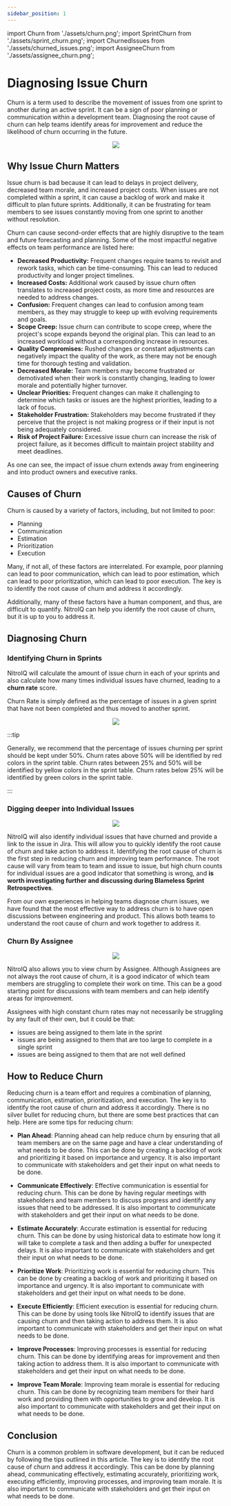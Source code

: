 ```yaml
---
sidebar_position: 1
---
```


import Churn from './assets/churn.png';
import SprintChurn from './assets/sprint_churn.png';
import ChurnedIssues from './assets/churned_issues.png';
import AssigneeChurn from './assets/assignee_churn.png';

# Diagnosing Issue Churn

Churn is a term used to describe the movement of issues from one sprint to another during an active sprint. It can be a sign of poor planning or communication within a development team. Diagnosing the root cause of churn can help teams identify areas for improvement and reduce the likelihood of churn occurring in the future.

<div align="center">
<img src={Churn} className="doc_image"/>
</div>

## Why Issue Churn Matters

Issue churn is bad because it can lead to delays in project delivery, decreased team morale, and increased project costs. When issues are not completed within a sprint, it can cause a backlog of work and make it difficult to plan future sprints. Additionally, it can be frustrating for team members to see issues constantly moving from one sprint to another without resolution.

Churn can cause second-order effects that are highly disruptive to the team and future forecasting and planning. Some of the most impactful negative effects on team performance are listed here:

- **Decreased Productivity:** Frequent changes require teams to revisit and rework tasks, which can be time-consuming. This can lead to reduced productivity and longer project timelines.
- **Increased Costs:** Additional work caused by issue churn often translates to increased project costs, as more time and resources are needed to address changes.
- **Confusion:** Frequent changes can lead to confusion among team members, as they may struggle to keep up with evolving requirements and goals.
- **Scope Creep:** Issue churn can contribute to scope creep, where the project's scope expands beyond the original plan. This can lead to an increased workload without a corresponding increase in resources.
- **Quality Compromises:** Rushed changes or constant adjustments can negatively impact the quality of the work, as there may not be enough time for thorough testing and validation.
- **Decreased Morale:** Team members may become frustrated or demotivated when their work is constantly changing, leading to lower morale and potentially higher turnover.
- **Unclear Priorities:** Frequent changes can make it challenging to determine which tasks or issues are the highest priorities, leading to a lack of focus.
- **Stakeholder Frustration:** Stakeholders may become frustrated if they perceive that the project is not making progress or if their input is not being adequately considered.
- **Risk of Project Failure:** Excessive issue churn can increase the risk of project failure, as it becomes difficult to maintain project stability and meet deadlines.

As one can see, the impact of issue churn extends away from engineering and into product owners and executive ranks.

## Causes of Churn

Churn is caused by a variety of factors, including, but not limited to poor:

- Planning
- Communication
- Estimation
- Prioritization
- Execution

Many, if not all, of these factors are interrelated. For example, poor planning can lead to poor communication, which can lead to poor estimation, which can lead to poor prioritization, which can lead to poor execution. The key is to identify the root cause of churn and address it accordingly.

Additionally, many of these factors have a human component, and thus, are difficult to quantify. NitroIQ can help you identify the root cause of churn, but it is up to you to address it.

## Diagnosing Churn

### Identifying Churn in Sprints

NitroIQ will calculate the amount of issue churn in each of your sprints and also calculate how many times individual issues have churned, leading to a **churn rate** score.

Churn Rate is simply defined as the percentage of issues in a given sprint that have not been completed and thus moved to another sprint.

<div align="center">
<img src={SprintChurn} className="doc_image"/>
</div>

:::tip

Generally, we recommend that the percentage of issues churning per sprint should be kept under 50%. Churn rates above 50% will be identified by red colors in the sprint table. Churn rates between 25% and 50% will be identified by yellow colors in the sprint table. Churn rates below 25% will be identified by green colors in the sprint table.

:::

### Digging deeper into Individual Issues

<div align="center">
<img src={ChurnedIssues} className="doc_image"/>
</div>

NitroIQ will also identify individual issues that have churned and provide a link to the issue in Jira. This will allow you to quickly identify the root cause of churn and take action to address it. Identifying the root cause of churn is the first step in reducing churn and improving team performance. The root cause will vary from team to team and issue to issue, but high churn counts for individual issues are a good indicator that something is wrong, and **is worth investigating further and discussing during Blameless Sprint Retrospectives**.

From our own experiences in helping teams diagnose churn issues, we have found that the most effective way to address churn is to have open discussions between engineering and product. This allows both teams to understand the root cause of churn and work together to address it.

### Churn By Assignee

<div align="center">
<img src={AssigneeChurn} className="doc_image"/>
</div>

NitroIQ also allows you to view churn by Assignee. Although Assignees are not always the root cause of churn, it is a good indicator of which team members are struggling to complete their work on time. This can be a good starting point for discussions with team members and can help identify areas for improvement.

Assignees with high constant churn rates may not necessarily be struggling by any fault of their own, but it could be that:

- issues are being assigned to them late in the sprint
- issues are being assigned to them that are too large to complete in a single sprint
- issues are being assigned to them that are not well defined

## How to Reduce Churn

Reducing churn is a team effort and requires a combination of planning, communication, estimation, prioritization, and execution. The key is to identify the root cause of churn and address it accordingly. There is no silver bullet for reducing churn, but there are some best practices that can help. Here are some tips for reducing churn:

- **Plan Ahead**: Planning ahead can help reduce churn by ensuring that all team members are on the same page and have a clear understanding of what needs to be done. This can be done by creating a backlog of work and prioritizing it based on importance and urgency. It is also important to communicate with stakeholders and get their input on what needs to be done.

- **Communicate Effectively**: Effective communication is essential for reducing churn. This can be done by having regular meetings with stakeholders and team members to discuss progress and identify any issues that need to be addressed. It is also important to communicate with stakeholders and get their input on what needs to be done.

- **Estimate Accurately**: Accurate estimation is essential for reducing churn. This can be done by using historical data to estimate how long it will take to complete a task and then adding a buffer for unexpected delays. It is also important to communicate with stakeholders and get their input on what needs to be done.

- **Prioritize Work**: Prioritizing work is essential for reducing churn. This can be done by creating a backlog of work and prioritizing it based on importance and urgency. It is also important to communicate with stakeholders and get their input on what needs to be done.

- **Execute Efficiently**: Efficient execution is essential for reducing churn. This can be done by using tools like NitroIQ to identify issues that are causing churn and then taking action to address them. It is also important to communicate with stakeholders and get their input on what needs to be done.

- **Improve Processes**: Improving processes is essential for reducing churn. This can be done by identifying areas for improvement and then taking action to address them. It is also important to communicate with stakeholders and get their input on what needs to be done.

- **Improve Team Morale**: Improving team morale is essential for reducing churn. This can be done by recognizing team members for their hard work and providing them with opportunities to grow and develop. It is also important to communicate with stakeholders and get their input on what needs to be done.

## Conclusion

Churn is a common problem in software development, but it can be reduced by following the tips outlined in this article. The key is to identify the root cause of churn and address it accordingly. This can be done by planning ahead, communicating effectively, estimating accurately, prioritizing work, executing efficiently, improving processes, and improving team morale. It is also important to communicate with stakeholders and get their input on what needs to be done.
